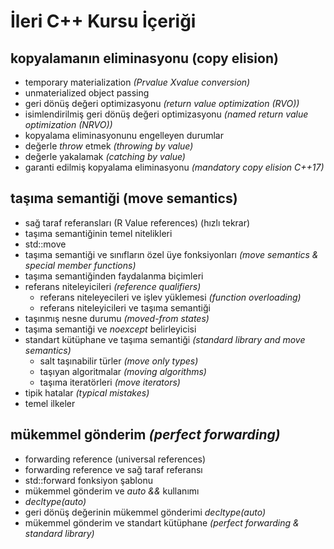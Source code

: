 # İleri C++ Kursu İçeriği

## kopyalamanın eliminasyonu (copy elision)
+ temporary materialization _(Prvalue Xvalue conversion)_
+ unmaterialized object passing
+ geri dönüş değeri optimizasyonu _(return value optimization (RVO))_
+ isimlendirilmiş geri dönüş değeri optimizasyonu _(named return value optimization (NRVO))_
+ kopyalama eliminasyonunu engelleyen durumlar
+ değerle _throw_ etmek _(throwing by value)_
+ değerle yakalamak _(catching by value)_
+ garanti edilmiş kopyalama eliminasyonu _(mandatory copy elision C++17)_

## taşıma semantiği (move semantics) 
+ sağ taraf referansları (R Value references) (hızlı tekrar)
+ taşıma semantiğinin temel nitelikleri
+ std::move
+ taşıma semantiği ve sınıfların özel üye fonksiyonları _(move semantics & special member functions)_
+ taşıma semantiğinden faydalanma biçimleri
+ referans niteleyicileri _(reference qualifiers)_
  + referans niteleyecileri ve işlev yüklemesi _(function overloading)_
  + referans niteleyicileri ve taşıma semantiği
+ taşınmış nesne durumu _(moved-from states)_
+ taşıma semantiği ve _noexcept_ belirleyicisi 
+ standart kütüphane ve taşıma semantiği _(standard library and move semantics)_
  + salt taşınabilir türler _(move only types)_
  + taşıyan algoritmalar _(moving algorithms)_
  + taşıma iteratörleri _(move iterators)_
+ tipik hatalar _(typical mistakes)_
+  temel ilkeler

## mükemmel gönderim _(perfect forwarding)_
+ forwarding reference (universal references)
+ forwarding reference ve sağ taraf referansı
+ std::forward fonksiyon şablonu
+ mükemmel gönderim ve _auto &&_ kullanımı
+ _decltype(auto)_
+ geri dönüş değerinin mükemmel gönderimi _decltype(auto)_
+ mükemmel gönderim ve standart kütüphane _(perfect forwarding & standard library)_
